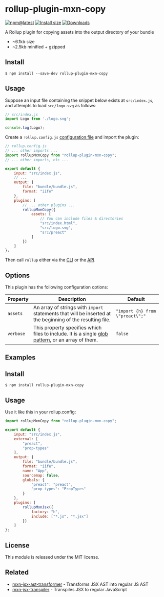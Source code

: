 # rollup-plugin-mxn-copy

[![npm@latest](https://badgen.net/npm/v/rollup-plugin-mxn-copy)](https://www.npmjs.com/package/rollup-plugin-mxn-copy)
[![Install size](https://packagephobia.now.sh/badge?p=rollup-plugin-mxn-copy)](https://packagephobia.now.sh/result?p=rollup-plugin-mxn-copy)
[![Downloads](https://img.shields.io/npm/dm/rollup-plugin-mxn-copy.svg)](https://npmjs.com/rollup-plugin-mxn-copy)

A Rollup plugin for copying assets into the output directory of your bundle

- ~6.1kb size
- ~2.5kb minified + gzipped

## Install

```
$ npm install --save-dev rollup-plugin-mxn-copy
```

## Usage

Suppose an input file containing the snippet below exists at `src/index.js`, and attempts to load `src/logo.svg` as follows:

```js
// src/index.js
import Logo from './logo.svg';

console.log(Logo);
```

Create a `rollup.config.js` [configuration file](https://www.rollupjs.org/guide/en/#configuration-files) and import the plugin:

```js
// rollup.config.js
// ... other imports ...
import rollupMxnCopy from "rollup-plugin-mxn-copy";
// ... other imports, etc ...

export default {
	input: "src/index.js",
	// ...
	output: {
		file: "bundle/bundle.js",
		format: "iife"
	},
	plugins: [
		// ... other plugins ...
		rollupMxnCopy({
			assets: [
				// You can include files & directories
				"src/index.html",
				"src/logo.svg",
				"src/preact"
			]
		})
	]
};
```

Then call `rollup` either via the [CLI](https://www.rollupjs.org/guide/en/#command-line-reference) or the [API](https://www.rollupjs.org/guide/en/#javascript-api).

## Options

This plugin has the following configuration options:

| Property    | Description    | Default      |
|-------------|----------------|--------------|
| `assets`    | An array of strings with `import` statements that will be inserted at the beginning of the resulting file. | `"import {h} from \"preact\";"` |
| `verbose`   | This property specifies which files to include. It is a single [glob pattern](https://en.wikipedia.org/wiki/Glob_(programming)), or an array of them. | `false` |

## Examples











## Install

```
$ npm install rollup-plugin-mxn-copy
```

## Usage

Use it like this in your rollup.config:

```js
import rollupMxnCopy from "rollup-plugin-mxn-copy";

export default {
	input: "src/index.js",
	external: [
		"preact",
		"prop-types"
	],
	output: {
		file: "bundle/bundle.js",
		format: "iife",
		name: "App",
		sourcemap: false,
		globals: {
			"preact": "preact",
			"prop-types": "PropTypes"
		}
	},
	plugins: [
		rollupMxnJsx({
			factory: "h",
			include: ["*.js", "*.jsx"]
		})
	]
};

```

## License

This module is released under the MIT license.






















## Related

- [mxn-jsx-ast-transformer](https://github.com/ZimNovich/mxn-jsx-ast-transformer) - Transforms JSX AST into regular JS AST
- [mxn-jsx-transpiler](https://github.com/ZimNovich/mxn-jsx-transpiler) - Transpiles JSX to regular JavaScript
